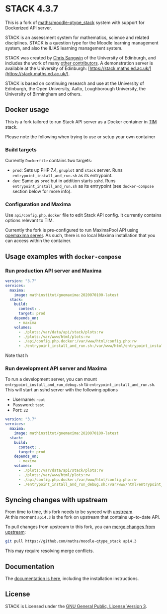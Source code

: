 # STACK 4.3.7

This is a fork of [maths/moodle-qtype_stack](https://github.com/maths/moodle-qtype_stack) system with support for Dockerized API server.

STACK is an assessment system for mathematics, science and related disciplines.  STACK is a question type for the Moodle learning management system, and also the ILIAS learning management system.

STACK was created by [Chris Sangwin](http://www.maths.ed.ac.uk/~csangwin/) of the University of Edinburgh, and includes the work of many [other contributors](https://github.com/maths/moodle-qtype_stack/blob/master/doc/en/About/Credits.md). A demonstration server is available at the University of Edinburgh:  [https://stack.maths.ed.ac.uk/](https://stack.maths.ed.ac.uk/).

STACK is based on continuing research and use at the University of Edinburgh, the Open University, Aalto, Loughborough University, the University of Birmingham and others.

## Docker usage

This is a fork tailored to run Stack API server as a Docker container in [TIM](https://gitlab.com/tim-jyu/tim) stack.

Please note the following when trying to use or setup your own container

### Build targets

Currently `Dockerfile` contains two targets:

* `prod`: Sets up PHP 7.4, `gnuplot` and `stack` server. Runs `entrypoint_install_and_run.sh` as its entrypoint.
* `dev`: Same as `prod` but in addition starts `sshd`. Runs `entrypoint_install_and_run.sh` as its entrypoint (see `docker-compose` section below for more info).

### Configuration and Maxima

Use `api/config.php.docker` file to edit Stack API config. It currently contains options relevant to TIM.

Currently the fork is pre-configured to run MaximaPool API using [goemaxima server](https://github.com/mathinstitut/goemaxima).
As such, there is no local Maxima installation that you can access within the container.

## Usage examples with `docker-compose`

### Run production API server and Maxima

```yaml
version: "3.7"
services:
  maxima:
    image: mathinstitut/goemaxima:2020070100-latest
  stack:
    build:
      context: .
      target: prod
    depends_on: 
      - maxima
    volumes:
      - ./plots:/var/data/api/stack/plots:rw
      - ./plots:/var/www/html/plots:rw
      - ./api/config.php.docker:/var/www/html/config.php:rw
      - ./entrypoint_install_and_run.sh:/var/www/html/entrypoint_install_and_run.sh
```

Note that h

### Run development API server and Maxima

To run a development server, you can mount `entrypoint_install_and_run_debug.sh` to `entrypoint_install_and_run.sh`.  
This will start an sshd server with the following options

* Username: `root`
* Password: `test`
* Port: `22`

```yaml
version: "3.7"
services:
  maxima:
    image: mathinstitut/goemaxima:2020070100-latest
  stack:
    build:
      context: .
      target: prod
    depends_on: 
      - maxima
    volumes:
      - ./plots:/var/data/api/stack/plots:rw
      - ./plots:/var/www/html/plots:rw
      - ./api/config.php.docker:/var/www/html/config.php:rw
      - ./entrypoint_install_and_run_debug.sh:/var/www/html/entrypoint_install_and_run.sh
```

## Syncing changes with upstream

From time to time, this fork needs to be synced with [upstream](https://github.com/maths/moodle-qtype_stack).  
At this moment `api4.3` is the fork on upstream that contains up-to-date API.

To pull changes from upstream to this fork, you can [merge changes from upstream](https://docs.github.com/en/github/collaborating-with-issues-and-pull-requests/merging-an-upstream-repository-into-your-fork):

```bash 
git pull https://github.com/maths/moodle-qtype_stack api4.3
```

This may require resolving merge conflicts.

## Documentation

The [documentation is here](https://stack-assessment.org/), including the installation instructions.

## License

STACK is Licensed under the [GNU General Public, License Version 3](https://github.com/maths/moodle-qtype_stack/blob/master/COPYING.txt).
